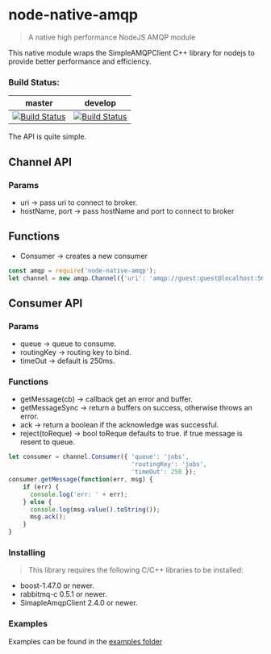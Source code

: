 node-native-amqp
================

> A native high performance NodeJS AMQP module

This native module wraps the SimpleAMQPClient C++ library for nodejs to provide better performance and efficiency.

### Build Status: ###
master  | develop
------------- | -------------
[![Build Status](https://travis-ci.org/barrotsteindev/node-native-amqp.svg?branch=master)](https://travis-ci.org/barrotsteindev/node-native-amqp)  | [![Build Status](https://travis-ci.org/barrotsteindev/node-native-amqp.svg?branch=develop)](https://travis-ci.org/barrotsteindev/node-native-amqp)


The API is quite simple.

## Channel API

### Params
* uri -> pass uri to connect to broker.
* hostName, port -> pass hostName and port to connect to broker

## Functions
* Consumer -> creates a new consumer

```javascript
const amqp = require('node-native-amqp');
let channel = new amqp.Channel({'uri': 'amqp://guest:guest@localhost:5672'});
```

## Consumer API

### Params

* queue -> queue to consume.
* routingKey -> routing key to bind.
* timeOut -> default is 250ms.
### Functions

* getMessage(cb) -> callback get an error and buffer.
* getMessageSync -> return a buffers on success, otherwise throws an error.
* ack -> return a boolean if the acknowledge was successful.
* reject(toReque) -> bool toReque defaults to true. if true message is resent to queue.

```javascript
let consumer = channel.Consumer({ 'queue': 'jobs',
                                  'routingKey': 'jobs',
                                  'timeOut': 250 });
consumer.getMessage(function(err, msg) {
    if (err) {
      console.log('err: ' + err);
    } else {
      console.log(msg.value().toString());
      msg.ack();
    }
}
```

### Installing
> This library requires the following C/C++ libraries to be installed:
* boost-1.47.0 or newer.
* rabbitmq-c 0.5.1 or newer.
* SimapleAmqpClient 2.4.0 or newer.


### Examples
Examples can be found in the [examples folder](examples/)
